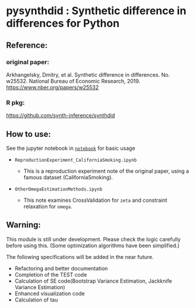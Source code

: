# pysynthdid : Synthetic difference in differences for Python

## Reference: 
### original paper:
Arkhangelsky, Dmitry, et al. Synthetic difference in differences. No. w25532. National Bureau of Economic Research, 2019. https://www.nber.org/papers/w25532
### R pkg:
https://github.com/synth-inference/synthdid

## How to use:
See the jupyter notebook in [`notebook`](https://github.com/MasaAsami/pysynthdid/tree/main/notebook) for basic usage
- `ReproductionExperiment_CaliforniaSmoking.ipynb`
  - This is a reproduction experiment note of the original paper, using a famous dataset (CaliforniaSmoking).

- `OtherOmegaEstimationMethods.ipynb`
  - This note examines CrossValidation for `zeta` and constraint relaxation for `omega`.


## Warning:
This module is still under development. Please check the logic carefully before using this. (Some optimization algorithms have been simplified.)

The following specifications will be added in the near future.
- Refactoring and better documentation
- Completion of the TEST code
- Calculation of SE code(Bootstrap Variance Estimation, Jackknife Variance Estimation)
- Enhanced visualization code
- Calculation of tau
